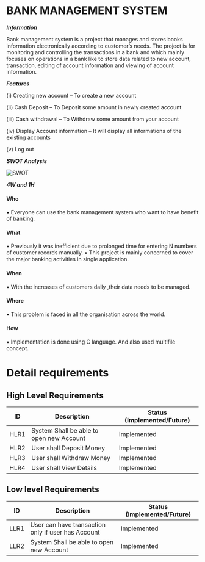 # BANK MANAGEMENT SYSTEM #
***Information***
 
Bank management system is a project that manages and stores books information electronically according to customer’s needs. The project is for monitoring and controlling the transactions in a bank and which mainly focuses on operations in a bank like to store data related to new account, transaction, editing of account information and viewing of account information.  
 
 
 ***Features***
 
 (i)	Creating new account – To create a new account
 
(ii) Cash Deposit – To Deposit some amount in newly created account

(iii) Cash withdrawal – To Withdraw some amount from your account

(iv) Display Account information – It will display all informations of the existing accounts

(v) Log out


***SWOT Analysis***

![SWOT](https://user-images.githubusercontent.com/94280220/142659531-13b8df0b-c2d0-430c-9792-ac6037e14718.png)


***4W and 1H***
#### Who

• Everyone can use the bank management system who want to have benefit of banking.

#### What

• Previously it was inefficient due to prolonged time for entering N numbers of customer records manually. 
• This project is mainly concerned to cover the major banking activities in single application.

#### When

• With the increases of customers daily ,their data needs to be managed.

#### Where

• This problem is faced in all the organisation across the world.

#### How

• Implementation is done using C language. And also used multifile concept.


# Detail requirements
## High Level Requirements
ID | Description | Status (Implemented/Future)
----- | ------------|---------------------------
HLR1| System Shall be able to open new Account | Implemented
HLR2| User shall Deposit Money| Implemented
HLR3| User shall Withdraw Money| Implemented
HLR4| User shall View Details| Implemented


##  Low level Requirements
ID | Description | Status (Implemented/Future)
----- | ------------|---------------------------
LLR1| User can have transaction only if user has Account | Implemented
LLR2| System Shall be able to open new Account | Implemented
